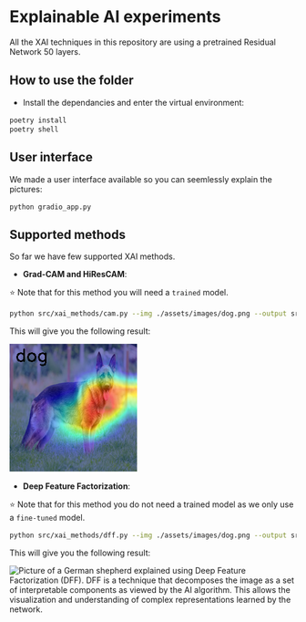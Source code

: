 # Explainable AI experiments

All the XAI techniques in this repository are using a pretrained Residual Network 50 layers.

## How to use the folder

- Install the dependancies and enter the virtual environment:

```
poetry install
poetry shell
```

## User interface

We made a user interface available so you can seemlessly explain the pictures:

```
python gradio_app.py
```

## Supported methods

So far we have few supported XAI methods.

- **Grad-CAM and HiResCAM**:

:star: Note that for this method you will need a `trained` model.

```bash
python src/xai_methods/cam.py --img ./assets/images/dog.png --output src/xai_methods/dog_hirescam.png --method hirescam
```

This will give you the following result:

![Picture of a German shepherd classified by an AI model (labelled as dog) and explained using Grad-CAM technique. The HiResCAM technique consists of highlighting the pixels in the image that are important for the model to make its classification decision.](./src/xai_methods/dog_hirescam.png)


- **Deep Feature Factorization**:

:star: Note that for this method you do not need a trained model as we only use a `fine-tuned` model.
 
```bash
python src/xai_methods/dff.py --img ./assets/images/dog.png --output src/xai_methods/dog_dff.png --n_components 2  
```

This will give you the following result:

![Picture of a German shepherd explained using Deep Feature Factorization (DFF). DFF is a technique that decomposes the image as a set of interpretable components as viewed by the AI algorithm. This allows the visualization and understanding of complex representations learned by the network. ](./src/xai_methods/dog_dff.png)

